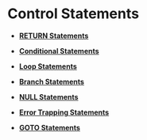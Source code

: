 # Control Statements<a name="EN-US_TOPIC_0289900411"></a>

-   **[RETURN Statements](return-statements.md)**  

-   **[Conditional Statements](conditional-statements.md)**  

-   **[Loop Statements](loop-statements.md)**  

-   **[Branch Statements](branch-statements.md)**  

-   **[NULL Statements](null-statements.md)**  

-   **[Error Trapping Statements](error-trapping-statements.md)**  

-   **[GOTO Statements](goto-statements.md)**  


